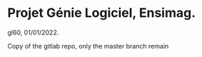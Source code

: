 # Projet Génie Logiciel, Ensimag.
gl60, 01/01/2022.

Copy of the gitlab repo, only the master branch remain
